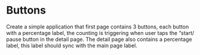 # Buttons
Create a simple application that first page contains 3 buttons, each button with a percentage label, the counting is triggering when user taps the “start/ pause button in the detail page. The detail page also contains a percentage label, this label should sync with the main page label.
